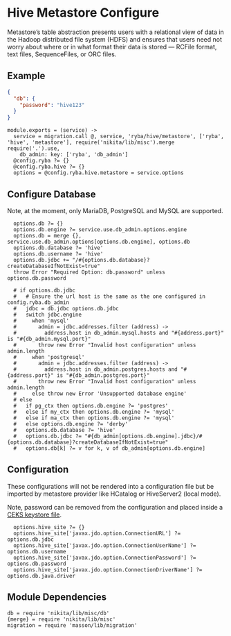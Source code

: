 
# Hive Metastore Configure

Metastore’s table abstraction presents users with a relational view of data in the Hadoop
distributed file system (HDFS) and ensures that users need not worry about where or in what
format their data is stored — RCFile format, text files, SequenceFiles, or ORC files.

## Example

```json
{
  "db": {
    "password": "hive123"
  }
}
```

    module.exports = (service) ->
      service = migration.call @, service, 'ryba/hive/metastore', ['ryba', 'hive', 'metastore'], require('nikita/lib/misc').merge require('.').use,
        db_admin: key: ['ryba', 'db_admin']
      @config.ryba ?= {}
      @config.ryba.hive ?= {}
      options = @config.ryba.hive.metastore = service.options

## Configure Database

Note, at the moment, only MariaDB, PostgreSQL and MySQL are supported.

      options.db ?= {}
      options.db.engine ?= service.use.db_admin.options.engine
      options.db = merge {}, service.use.db_admin.options[options.db.engine], options.db
      options.db.database ?= 'hive'
      options.db.username ?= 'hive'
      options.db.jdbc += "/#{options.db.database}?createDatabaseIfNotExist=true"
      throw Error "Required Option: db.password" unless options.db.password
      
      # if options.db.jdbc
      #   # Ensure the url host is the same as the one configured in config.ryba.db_admin
      #   jdbc = db.jdbc options.db.jdbc
      #   switch jdbc.engine
      #     when 'mysql'
      #       admin = jdbc.addresses.filter (address) ->
      #         address.host in db_admin.mysql.hosts and "#{address.port}" is "#{db_admin.mysql.port}"
      #       throw new Error "Invalid host configuration" unless admin.length
      #     when 'postgresql'
      #       admin = jdbc.addresses.filter (address) ->
      #         address.host in db_admin.postgres.hosts and "#{address.port}" is "#{db_admin.postgres.port}"
      #       throw new Error "Invalid host configuration" unless admin.length
      #     else throw new Error 'Unsupported database engine'
      # else
      #   if pg_ctx then options.db.engine ?= 'postgres'
      #   else if my_ctx then options.db.engine ?= 'mysql'
      #   else if ma_ctx then options.db.engine ?= 'mysql'
      #   else options.db.engine ?= 'derby'
      #   options.db.database ?= 'hive'
      #   options.db.jdbc ?= "#{db_admin[options.db.engine].jdbc}/#{options.db.database}?createDatabaseIfNotExist=true"
      #   options.db[k] ?= v for k, v of db_admin[options.db.engine]

## Configuration

These configurations will not be rendered into a configuration file but be imported
by metastore provider like HCatalog or HiveServer2 (local mode).

Note, password can be removed from the configuration and placed inside a [CEKS
keystore file](https://cwiki.apache.org/confluence/display/Hive/AdminManual+Configuration#AdminManualConfiguration-RemovingHiveMetastorePasswordfromHiveConfiguration).

      options.hive_site ?= {}
      options.hive_site['javax.jdo.option.ConnectionURL'] ?= options.db.jdbc
      options.hive_site['javax.jdo.option.ConnectionUserName'] ?= options.db.username
      options.hive_site['javax.jdo.option.ConnectionPassword'] ?= options.db.password
      options.hive_site['javax.jdo.option.ConnectionDriverName'] ?= options.db.java.driver

## Module Dependencies

    db = require 'nikita/lib/misc/db'
    {merge} = require 'nikita/lib/misc'
    migration = require 'masson/lib/migration'
